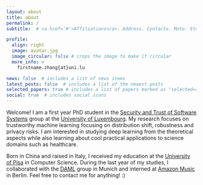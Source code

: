 ```yaml
---
layout: about
title: about
permalink: /
subtitle:  # <a href='#'>Affiliations</a>. Address. Contacts. Moto. Etc.

profile:
  align: right
  image: avatar.jpg
  image_circular: false # crops the image to make it circular
  more_info: > 
    firstname.zhang{at}uni.lu

news: false  # includes a list of news items
latest_posts: false  # includes a list of the newest posts
selected_papers: true # includes a list of papers marked as "selected={true}"
social: true  # includes social icons
---
```


Welcome! I am a first year PhD student in the [Security and Trust of Software Systems](https://satoss.uni.lu/) group at the [University of Luxembourg](https://www.uni.lu/). My research focuses on trustworthy machine learning focusing on distribution shift, robustness and privacy risks. I am interested in studying deep learning from the theoretical aspects while also learning about cool practical applications to science domains such as healthcare.

Born in China and raised in Italy, I received my education at the [University of Pisa](https://di.unipi.it/) in Computer Science. During the last year of my studies, I collaborated with the [DAML](https://www.cs.cit.tum.de/en/daml/home/) group in Munich and interned at [Amazon Music](https://music.amazon.com/) in Berlin. Feel free to contact me for anything! :)
